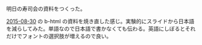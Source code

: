 明日の寿司会の資料をつくった。

[2015-08-30][] の b-html の資料を焼き直した感じ。実験的にスライドから日本語を減らしてみた。単語なので日本語で書かなくても伝わる。英語にしぼるとそれだけでフォントの選択肢が増えるので良い。

[2015-08-30]: http://blog.bouzuya.net/2015/08/30/
